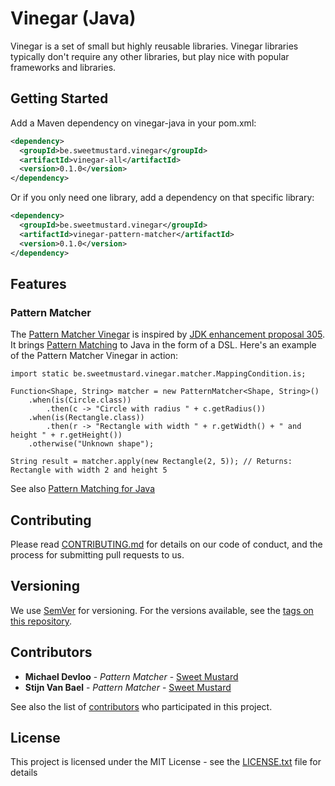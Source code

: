 # Vinegar (Java)

Vinegar is a set of small but highly reusable libraries.
Vinegar libraries typically don't require any other libraries, but play nice with popular frameworks and libraries.

## Getting Started

Add a Maven dependency on vinegar-java in your pom.xml:

```xml
<dependency>
  <groupId>be.sweetmustard.vinegar</groupId>
  <artifactId>vinegar-all</artifactId>
  <version>0.1.0</version>
</dependency>
```

Or if you only need one library, add a dependency on that specific library:

```xml
<dependency>
  <groupId>be.sweetmustard.vinegar</groupId>
  <artifactId>vinegar-pattern-matcher</artifactId>
  <version>0.1.0</version>
</dependency>
```

## Features

### Pattern Matcher

The [Pattern Matcher Vinegar](pattern-matcher/README.md) is inspired by [JDK enhancement proposal 305](http://openjdk.java.net/jeps/305).
It brings [Pattern Matching](https://en.wikipedia.org/wiki/Pattern_matching) to Java in the form of a DSL.
Here's an example of the Pattern Matcher Vinegar in action:

```
import static be.sweetmustard.vinegar.matcher.MappingCondition.is;

Function<Shape, String> matcher = new PatternMatcher<Shape, String>()
    .when(is(Circle.class))
        .then(c -> "Circle with radius " + c.getRadius())
    .when(is(Rectangle.class))
        .then(r -> "Rectangle with width " + r.getWidth() + " and height " + r.getHeight())
    .otherwise("Unknown shape");

String result = matcher.apply(new Rectangle(2, 5)); // Returns: Rectangle with width 2 and height 5
```

See also [Pattern Matching for Java](http://cr.openjdk.java.net/~briangoetz/amber/pattern-match.html)

## Contributing

Please read [CONTRIBUTING.md](CONTRIBUTING.md) for details on our code of conduct, and the process for submitting pull requests to us.

## Versioning

We use [SemVer](http://semver.org/) for versioning. For the versions available, see the [tags on this repository](https://github.com/sweet-mustard/vinegar-java/tags). 

## Contributors

* **Michael Devloo** - *Pattern Matcher* - [Sweet Mustard](https://github.com/sweet-mustard)
* **Stijn Van Bael** - *Pattern Matcher* - [Sweet Mustard](https://github.com/sweet-mustard)

See also the list of [contributors](https://github.com/sweet-mustard/vinegar-java/contributors) who participated in this project.

## License

This project is licensed under the MIT License - see the [LICENSE.txt](LICENCE.txt) file for details